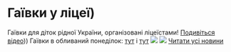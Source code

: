 # Гаївки у ліцеї)
Гаївки для діток рідної України, організовані ліцеїстами!
[Подивіться відео](https://youtu.be/PsoQmgsZBbk)))
Гаївки в обливаний понеділок: [тут](https://youtu.be/Owr3MyKh8CY) і [тут](https://youtu.be/85vp8H-OTTI)
![](/images/гаївки-у-ліцеї/гаївки22.png)
![](/images/гаївки-у-ліцеї/гаївки2_22.png)
[Читати усі новини](/news)

